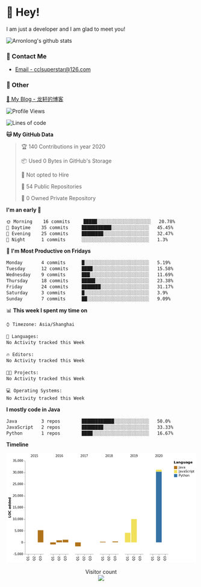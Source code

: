 # 👋 Hey!

I am just a developer and I am glad to meet you!

![Arronlong's github stats](https://github-readme-stats.vercel.app/api?username=Arronlong&&show_icons=true&&title_color=1abc9c&&icon_color=1abc9c)

<!--
### 📝 Worked language

- ✅ JavaScript / TypeScript / ...
- ✅ React Native / Flutter / UNI-App / Tora / ...
- ✅ Vue.js / React.js / ...
- ✅ Node.js / PHP / ...
-->
### 📮 Contact Me

- [Email - cclsuperstar@126.com](mailto:cclsuperstar@126.com)

<!--
！- [Twitter - @JaxsonWangChina](https://twitter.com/JaxsonWangChina) 
-->

### 🤪 Other

[📌 My Blog - 龙轩的博客](https://arronlong.com/)

<!--START_SECTION:waka-->
![Profile Views](http://img.shields.io/badge/Profile%20Views-14-blue)

![Lines of code](https://img.shields.io/badge/From%20Hello%20World%20I've%20written-0%20Lines%20of%20code-blue)

**🐱 My GitHub Data** 

> 🏆 140 Contributions in year 2020
 > 
> 📦 Used 0 Bytes in GitHub's Storage 
 > 
> 🚫 Not opted to Hire
 > 
> 📜 54 Public Repositories 
 > 
> 🔑 0 Owned Private Repository 
 > 
**I'm an early 🐤** 

```text
🌞 Morning    16 commits     █████░░░░░░░░░░░░░░░░░░░░   20.78% 
🌆 Daytime    35 commits     ███████████░░░░░░░░░░░░░░   45.45% 
🌃 Evening    25 commits     ████████░░░░░░░░░░░░░░░░░   32.47% 
🌙 Night      1 commits      ░░░░░░░░░░░░░░░░░░░░░░░░░   1.3%

```
📅 **I'm Most Productive on Fridays** 

```text
Monday       4 commits      █░░░░░░░░░░░░░░░░░░░░░░░░   5.19% 
Tuesday      12 commits     ████░░░░░░░░░░░░░░░░░░░░░   15.58% 
Wednesday    9 commits      ███░░░░░░░░░░░░░░░░░░░░░░   11.69% 
Thursday     18 commits     █████░░░░░░░░░░░░░░░░░░░░   23.38% 
Friday       24 commits     ███████░░░░░░░░░░░░░░░░░░   31.17% 
Saturday     3 commits      █░░░░░░░░░░░░░░░░░░░░░░░░   3.9% 
Sunday       7 commits      ██░░░░░░░░░░░░░░░░░░░░░░░   9.09%

```


📊 **This week I spent my time on** 

```text
⌚︎ Timezone: Asia/Shanghai

💬 Languages: 
No Activity tracked this Week

🔥 Editors: 
No Activity tracked this Week

🐱‍💻 Projects: 
No Activity tracked this Week

💻 Operating Systems: 
No Activity tracked this Week

```

**I mostly code in Java** 

```text
Java         3 repos        ████████████░░░░░░░░░░░░░   50.0% 
JavaScript   2 repos        ████████░░░░░░░░░░░░░░░░░   33.33% 
Python       1 repos        ████░░░░░░░░░░░░░░░░░░░░░   16.67%

```


**Timeline**

![Chart not found](https://github.com/Arronlong/Arronlong/blob/master/charts/bar_graph.png) 


<!--END_SECTION:waka-->

<p align="center"> 
  Visitor count<br>
  <img src="https://profile-counter.glitch.me/Arronlong/count.svg" />
</p>
